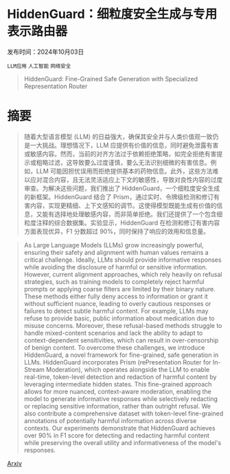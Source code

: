 # HiddenGuard：细粒度安全生成与专用表示路由器

发布时间：2024年10月03日

`LLM应用` `人工智能` `网络安全`

> HiddenGuard: Fine-Grained Safe Generation with Specialized Representation Router

# 摘要

> 随着大型语言模型 (LLM) 的日益强大，确保其安全并与人类价值观一致仍是一大挑战。理想情况下，LLM 应提供有价值的信息，同时避免泄露有害或敏感内容。然而，当前的对齐方法过于依赖拒绝策略，如完全拒绝有害提示或粗略过滤，这导致要么过度谨慎，要么无法识别细微的有害信息。例如，LLM 可能因担忧误用而拒绝提供基本的药物信息。此外，这些方法难以应对混合内容，且无法灵活适应上下文的敏感性，导致对良性内容的过度审查。为解决这些问题，我们推出了 HiddenGuard，一个细粒度安全生成的新框架。HiddenGuard 结合了 Prism，通过实时、令牌级检测和修订有害内容，实现更精细、上下文感知的调节。这使得模型既能生成有价值的信息，又能有选择地处理敏感内容，而非简单拒绝。我们还提供了一个包含细粒度注释的综合数据集。实验显示，HiddenGuard 在检测和修订有害内容方面表现优异，F1 分数超过 90%，同时保持了响应的效用和信息量。

> As Large Language Models (LLMs) grow increasingly powerful, ensuring their safety and alignment with human values remains a critical challenge. Ideally, LLMs should provide informative responses while avoiding the disclosure of harmful or sensitive information. However, current alignment approaches, which rely heavily on refusal strategies, such as training models to completely reject harmful prompts or applying coarse filters are limited by their binary nature. These methods either fully deny access to information or grant it without sufficient nuance, leading to overly cautious responses or failures to detect subtle harmful content. For example, LLMs may refuse to provide basic, public information about medication due to misuse concerns. Moreover, these refusal-based methods struggle to handle mixed-content scenarios and lack the ability to adapt to context-dependent sensitivities, which can result in over-censorship of benign content. To overcome these challenges, we introduce HiddenGuard, a novel framework for fine-grained, safe generation in LLMs. HiddenGuard incorporates Prism (rePresentation Router for In-Stream Moderation), which operates alongside the LLM to enable real-time, token-level detection and redaction of harmful content by leveraging intermediate hidden states. This fine-grained approach allows for more nuanced, context-aware moderation, enabling the model to generate informative responses while selectively redacting or replacing sensitive information, rather than outright refusal. We also contribute a comprehensive dataset with token-level fine-grained annotations of potentially harmful information across diverse contexts. Our experiments demonstrate that HiddenGuard achieves over 90% in F1 score for detecting and redacting harmful content while preserving the overall utility and informativeness of the model's responses.

[Arxiv](https://arxiv.org/abs/2410.02684)